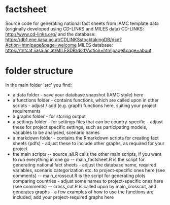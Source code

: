 # factsheet
Source code for generating national fact sheets from IAMC template data (originally developed using CD-LINKS and MILES data)
CD-LINKS: http://www.cd-links.org/ and the database: https://db1.ene.iiasa.ac.at/CDLINKSstocktakingDB/dsd?Action=htmlpage&page=welcome
MILES database: https://tntcat.iiasa.ac.at/MILESDB/dsd?Action=htmlpage&page=about

# folder structure
In the main folder 'src' you find:
- a data folder - save your database snapshot (IAMC style) here
- a functions folder - contains functions, which are called upon in other scripts - adjust / add (e.g. graph) functions here, suiting your project requirements
- a graphs folder - for storing output
- a settings folder - for settings files that can be country-specific - adjust these for project specific settings, such as participating models, variables to be analysed, scenario names
- a markdown folder - contains the Rmarkdown scripts for creating fact sheets (pdfs) - adjust these to include other graphs, as required for your project
- the main scripts
-- source_all.R calls the other main scripts, if you want to run everything in one go
-- main_factsheet.R is the script for generating national fact sheets - adjust the database name, required variables, scenario categorization etc. to project-specific ones here (see comments)
-- main_crosscut.R is the script for generating plots comparing countries - adjust some names to project-specific ones here (see comments)
-- cross_cut.R is called upon by main_crosscut, and generates graphs - a few examples of how to use the functions are included, add your project-required graphs here

